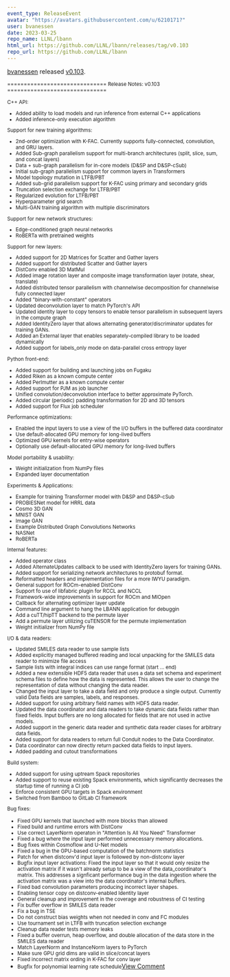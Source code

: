 ```yaml
---
event_type: ReleaseEvent
avatar: "https://avatars.githubusercontent.com/u/6210171?"
user: bvanessen
date: 2023-03-25
repo_name: LLNL/lbann
html_url: https://github.com/LLNL/lbann/releases/tag/v0.103
repo_url: https://github.com/LLNL/lbann
---
```


<a href='https://github.com/bvanessen' target='_blank'>bvanessen</a> released <a href='https://github.com/LLNL/lbann/releases/tag/v0.103' target='_blank'>v0.103</a>.

<small>============================== Release Notes: v0.103 ==============================

C++ API:
 - Added ability to load models and run inference from external C++ applications
 - Added inference-only execution algorithm

Support for new training algorithms:
 - 2nd-order optimization with K-FAC.
   Currently supports fully-connected, convolution, and GRU layers.
 - Added Sub-graph parallelism support for multi-branch architectures
   (split, slice, sum, and concat layers)
 - Data + sub-graph parallelism for in-core models (D&SP and D&SP-cSub)
 - Initial sub-graph parallelism support for common layers in
   Transformers
 - Model topology mutation in LTFB/PBT
 - Added sub-grid parallelism support for K-FAC using primary and
   secondary grids
 - Truncation selection exchange for LTFB/PBT
 - Regularized evolution for LTFB/PBT
 - Hyperparameter grid search
 - Multi-GAN training algorithm with multiple discriminators

Support for new network structures:
 - Edge-conditioned graph neural networks
 - RoBERTa with pretrained weights

Support for new layers:
 - Added support for 2D Matrices for Scatter and Gather layers
 - Added support for distributed Scatter and Gather layers
 - DistConv enabled 3D MatMul
 - Added image rotation layer and composite image transformation layer
   (rotate, shear, translate)
 - Added distributed tensor parallelism with channelwise decomposition for channelwise fully connected layer
 - Added "binary-with-constant" operators
 - Updated deconvolution layer to match PyTorch's API
 - Updated identity layer to copy tensors to enable tensor parallelism in subsequent layers in the compute graph
 - Added IdentityZero layer that allows alternating generator/discriminator
   updates for training GANs.
 - Added an External layer that enables separately-compiled library to be loaded dynamically
 - Added support for labels_only mode on data-parallel cross entropy layer

Python front-end:
 - Added support for building and launching jobs on Fugaku
 - Added Riken as a known compute center
 - Added Perlmutter as a known compute center
 - Added support for PJM as job launcher
 - Unified convolution/deconvolution interface to better approximate PyTorch.
 - Added circular (periodic) padding transformation for 2D and 3D tensors
 - Added support for Flux job scheduler

Performance optimizations:
 - Enabled the input layers to use a view of the I/O buffers in the
   buffered data coordinator
 - Use default-allocated GPU memory for long-lived buffers
 - Optimized GPU kernels for entry-wise operators
 - Optionally use default-allocated GPU memory for long-lived buffers

Model portability & usability:
 - Weight initialization from NumPy files
 - Expanded layer documentation

Experiments & Applications:
 - Example for training Transformer model with D&SP and D&SP-cSub
 - PROBIESNet model for HRRL data
 - Cosmo 3D GAN
 - MNIST GAN
 - Image GAN
 - Example Distributed Graph Convolutions Networks
 - NASNet
 - RoBERTa

Internal features:
 - Added operator class
 - Added AlternateUpdates callback to be used with IdentityZero layers for
   training GANs.
 - Added support for serializing network architectures to protobuf format.
 - Reformatted headers and implementation files for a more IWYU paradigm.
 - General support for ROCm-enabled DistConv
 - Support fo use of libfabric plugin for RCCL and NCCL
 - Framework-wide improvements in support for ROCm and MIOpen
 - Callback for alternating optimizer layer update
 - Command line argument to hang the LBANN application for debuggin
 - Add a cuTT/hipTT backend to the permute layer
 - Add a permute layer utilizing cuTENSOR for the permute implementation
 - Weight initializer from NumPy file

I/O & data readers:
 - Updated SMILES data reader to use sample lists
 - Added explicitly managed buffered reading and local unpacking for the
   SMILES data reader to minimize file access
 - Sample lists with integral indices can use range format (start ... end)
 - Added a new extensible HDF5 data reader that uses a data set schema
   and experiment schema files to define how the data is represented.
   This allows the user to change the representation of data without
   changing the data reader.
 - Changed the input layer to take a data field and only produce a
   single output.  Currently valid Data fields are samples, labels,
   and responses.
 - Added support for using arbitrary field names with HDF5 data reader.
 - Updated the data coordinator and data readers to
   take dynamic data fields rather than fixed fields.  Input buffers
   are no long allocated for fields that are not used in active
   models.
 - Added support in the generic data reader and synthetic data reader
   clases for arbitrary data fields.
 - Added support for data readers to return full Conduit nodes to the
   Data Coordinator.
 - Data coordinator can now directly return packed data fields to
   input layers.
 - Added padding and cutout transformations

Build system:
 - Added support for using uptream Spack repositories
 - Added support to reuse existing Spack environments, which
   significantly decreases the startup time of running a CI job
 - Enforce consistent GPU targets in Spack environment
 - Switched from Bamboo to GitLab CI framework

Bug fixes:
 - Fixed GPU kernels that launched with more blocks than allowed
 - Fixed build and runtime errors with DistConv
 - Use correct LayerNorm operaton in "Attention Is All You Need"
   Transformer
 - Fixed a bug where the input layer performed unnecessary memory
   allocations.
 - Bug fixes within Cosmoflow and U-Net models
 - Fixed a bug in the GPU-based computation of the batchnorm
 statistics
 - Patch for when distconv'd input layer is followed by non-distconv layer
 - Bugfix input layer activations: Fixed the input layer so that it
   would only resize the activation matrix if it wasn't already setup
   to be a view of the data_coordinator's matrix.  This addresses a
   signficant performance bug in the data ingestion where the
   activation matrix was a view into the data coordinator's internal buffers.
 - Fixed bad convolution parameters producing incorrect layer shapes.
 - Enabling tensor copy on distconv-enabled Identity layer
 - General cleanup and improvement in the coverage and robustness of
   CI testing
 - Fix buffer overflow in SMILES data reader
 - Fix a bug in TSE
 - Do not construct bias weights when not needed in conv and FC modules
 - Use tournament set in LTFB with truncation selection exchange
 - Cleanup data reader tests memory leaks
 - Fixed a buffer overrun, heap overflow, and double allocation of the
   data store in the SMILES data reader
 - Match LayerNorm and InstanceNorm layers to PyTorch
 - Make sure GPU grid dims are valid in slice/concat layers
 - Fixed incorrect matrix ording in K-FAC for conv layer
 - Bugfix for polynomial learning rate schedule</small><a href='https://github.com/LLNL/lbann/releases/tag/v0.103' target='_blank'>View Comment</a>